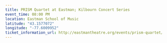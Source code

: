 ```yaml
---
title: PRISM Quartet at Eastman; Kilbourn Concert Series
event_time: 08:00 PM
location: Eastman School of Music
latitude: "43.1577072"
longitude: "-77.6009952"
ticket_information_url: http://eastmantheatre.org/events/prism-quartet/
---
```

